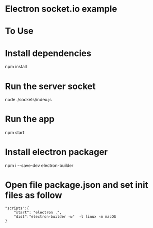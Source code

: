 # Electron socket.io example
# To Use

# Install dependencies
npm install

# Run the server socket
node ./sockets/index.js

# Run the app
npm start

# Install electron packager
npm i --save-dev electron-builder

# Open file package.json and set init files as follow
	"scripts":{
		"start": "electron .",
		"dist":"electron-builder -w"  -l linux -m macOS
	}